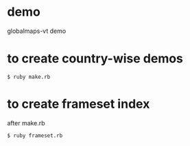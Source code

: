 # demo
globalmaps-vt demo

# to create country-wise demos
```
$ ruby make.rb
```

# to create frameset index
after make.rb
```
$ ruby frameset.rb
```

